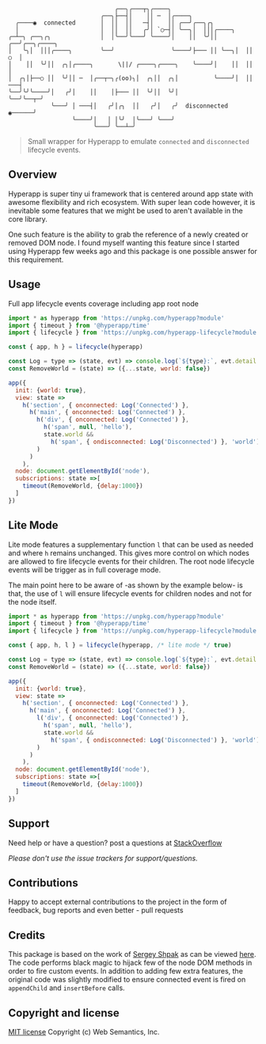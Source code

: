 ```
                              ╭──╮╭───┬╮╭────╮
                          ╭──╮├──┤│    ││ ─  │╭────╮
  ╭────◉  connected       │  ││  ││   ─┤│    ││ ╭──╯╭──╮╭╮
  │                       │  ││  ││   ╭╯│ `○─┤│ ╰──╮│  │││╭────╮
╭─┴─╮ ╭──╮╭╮              │  │╰──╯╰───╯ ╰────╯│    ││  ╰╯││ ╭──╯╭──╮╭────╮
│   ╰╮│  │││╭────╮        ╰──╯                ╰────╯├─── ││ ╰──╮│  ││ ○  │
│    ││  ╰╯││  ╭╮│╭────╮       \||/ ╭────╮╭────╮    ╰────╯│    ││  ││    │
│  ╭╮│├──○ ││  ╰╯││ ─  │╭──┬─╮╭(oo)╮│  ╭╮││  ╭╮│          ╰────╯│  ││ ───┤
╰──╯╰╯╰────╯│   ╭╯│    ││    │├─── ││  ╰╯││  ╰╯│                ╰──╯╰──┬─╯
            ╰───╯ │ ───┤│   ╭╯│╭╮  ││   ╭╯│   ╭╯  disconnected  ◉──────╯
                  ╰────╯│   │ │╰╯  │╰───╯ ╰───╯
                        ╰───╯ ╰──┴─╯
```

> Small wrapper for Hyperapp to emulate `connected` and `disconnected` lifecycle events.

## Overview

Hyperapp is super tiny ui framework that is centered around app state with awesome flexibility and rich ecosystem. With super lean code however, it is inevitable some features that we might be used to aren't available in the core library.

One such feature is the ability to grab the reference of a newly created or removed DOM node. I found myself wanting this feature since I started using Hyperapp few weeks ago and this package is one possible answer for this requirement.

## Usage

Full app lifecycle events coverage including app root node

```js
import * as hyperapp from 'https://unpkg.com/hyperapp?module'
import { timeout } from '@hyperapp/time'
import { lifecycle } from 'https://unpkg.com/hyperapp-lifecycle?module'

const { app, h } = lifecycle(hyperapp)

const Log = type => (state, evt) => console.log(`${type}:`, evt.detail.tagName) || state
const RemoveWorld = (state) => ({...state, world: false})

app({
  init: {world: true},
  view: state =>
    h('section', { onconnected: Log('Connected') },                       // Connected: SECTION
      h('main', { onconnected: Log('Connected') },                        // Connected: MAIN
        h('div', { onconnected: Log('Connected') },                       // Connected: DIV
          h('span', null, 'hello'),
          state.world &&
            h('span', { ondisconnected: Log('Disconnected') }, 'world')   // Disconnected: SPAN
        )
      )
    ),
  node: document.getElementById('node'),
  subscriptions: state =>[
    timeout(RemoveWorld, {delay:1000})
  ]
})
 ```

## Lite Mode

Lite mode features a supplementary function `l` that can be used as needed and where `h` remains unchanged. This gives more control on which nodes are allowed to fire lifecycle events for their children. The root node lifecycle events will be trigger as in full coverage mode.

The main point here to be aware of -as shown by the example below- is that, the use of `l` will ensure lifecycle events for children nodes and not for the node itself.

```js
import * as hyperapp from 'https://unpkg.com/hyperapp?module'
import { timeout } from '@hyperapp/time'
import { lifecycle } from 'https://unpkg.com/hyperapp-lifecycle?module'

const { app, h, l } = lifecycle(hyperapp, /* lite mode */ true)

const Log = type => (state, evt) => console.log(`${type}:`, evt.detail.tagName) || state
const RemoveWorld = (state) => ({...state, world: false})

app({
  init: {world: true},
  view: state =>
    h('section', { onconnected: Log('Connected') },                       // Connected: SECTION
      h('main', { onconnected: Log('Connected') },
        l('div', { onconnected: Log('Connected') },
          h('span', null, 'hello'),
          state.world &&
            h('span', { ondisconnected: Log('Disconnected') }, 'world')   // Disconnected: SPAN
        )
      )
    ),
  node: document.getElementById('node'),
  subscriptions: state =>[
    timeout(RemoveWorld, {delay:1000})
  ]
})
 ```

## Support

Need help or have a question? post a questions at [StackOverflow](https://stackoverflow.com/questions/tagged/hyperapp-lifecycle+web+semantics)

*Please don't use the issue trackers for support/questions.*

## Contributions

Happy to accept external contributions to the project in the form of feedback, bug reports and even better - pull requests

## Credits

This package is based on the work of [Sergey Shpak](https://github.com/sergey-shpak) as can be viewed [here](https://gist.github.com/sergey-shpak/c1e0db3d52019eecb0b5717e8cbf00ad). The code performs black magic to hijack few of the node DOM methods in order to fire custom events. In addition to adding few extra features, the original code was slightly modified to ensure connected event is fired on `appendChild` and `insertBefore` calls.

## Copyright and license

[MIT license](http://opensource.org/licenses/mit-license.php)
Copyright (c) Web Semantics, Inc.
